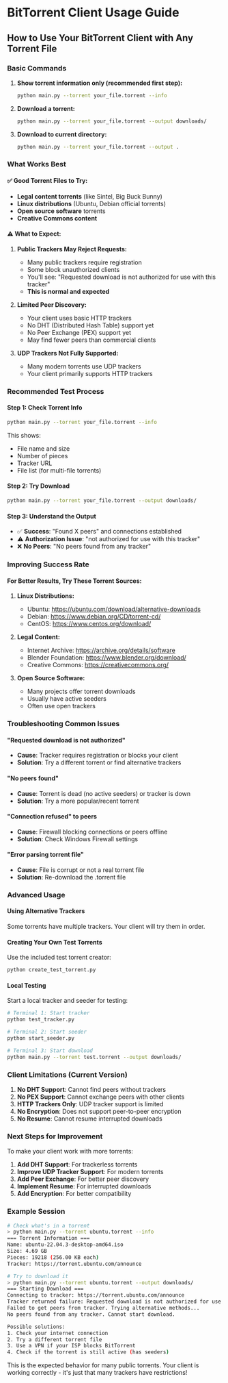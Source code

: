 # BitTorrent Client Usage Guide

## How to Use Your BitTorrent Client with Any Torrent File

### Basic Commands

1. **Show torrent information only (recommended first step):**
   ```bash
   python main.py --torrent your_file.torrent --info
   ```

2. **Download a torrent:**
   ```bash
   python main.py --torrent your_file.torrent --output downloads/
   ```

3. **Download to current directory:**
   ```bash
   python main.py --torrent your_file.torrent --output .
   ```

### What Works Best

#### ✅ **Good Torrent Files to Try:**
- **Legal content torrents** (like Sintel, Big Buck Bunny)
- **Linux distributions** (Ubuntu, Debian official torrents)
- **Open source software** torrents
- **Creative Commons content**

#### ⚠️ **What to Expect:**

1. **Public Trackers May Reject Requests:**
   - Many public trackers require registration
   - Some block unauthorized clients
   - You'll see: "Requested download is not authorized for use with this tracker"
   - **This is normal and expected**

2. **Limited Peer Discovery:**
   - Your client uses basic HTTP trackers
   - No DHT (Distributed Hash Table) support yet
   - No Peer Exchange (PEX) support yet
   - May find fewer peers than commercial clients

3. **UDP Trackers Not Fully Supported:**
   - Many modern torrents use UDP trackers
   - Your client primarily supports HTTP trackers

### Recommended Test Process

#### Step 1: Check Torrent Info
```bash
python main.py --torrent your_file.torrent --info
```
This shows:
- File name and size
- Number of pieces
- Tracker URL
- File list (for multi-file torrents)

#### Step 2: Try Download
```bash
python main.py --torrent your_file.torrent --output downloads/
```

#### Step 3: Understand the Output
- ✅ **Success**: "Found X peers" and connections established
- ⚠️ **Authorization Issue**: "not authorized for use with this tracker" 
- ❌ **No Peers**: "No peers found from any tracker"

### Improving Success Rate

#### For Better Results, Try These Torrent Sources:

1. **Linux Distributions:**
   - Ubuntu: https://ubuntu.com/download/alternative-downloads
   - Debian: https://www.debian.org/CD/torrent-cd/
   - CentOS: https://www.centos.org/download/

2. **Legal Content:**
   - Internet Archive: https://archive.org/details/software
   - Blender Foundation: https://www.blender.org/download/
   - Creative Commons: https://creativecommons.org/

3. **Open Source Software:**
   - Many projects offer torrent downloads
   - Usually have active seeders
   - Often use open trackers

### Troubleshooting Common Issues

#### "Requested download is not authorized"
- **Cause**: Tracker requires registration or blocks your client
- **Solution**: Try a different torrent or find alternative trackers

#### "No peers found"
- **Cause**: Torrent is dead (no active seeders) or tracker is down
- **Solution**: Try a more popular/recent torrent

#### "Connection refused" to peers
- **Cause**: Firewall blocking connections or peers offline
- **Solution**: Check Windows Firewall settings

#### "Error parsing torrent file"
- **Cause**: File is corrupt or not a real torrent file
- **Solution**: Re-download the .torrent file

### Advanced Usage

#### Using Alternative Trackers
Some torrents have multiple trackers. Your client will try them in order.

#### Creating Your Own Test Torrents
Use the included test torrent creator:
```bash
python create_test_torrent.py
```

#### Local Testing
Start a local tracker and seeder for testing:
```bash
# Terminal 1: Start tracker
python test_tracker.py

# Terminal 2: Start seeder  
python start_seeder.py

# Terminal 3: Start download
python main.py --torrent test.torrent --output downloads/
```

### Client Limitations (Current Version)

1. **No DHT Support**: Cannot find peers without trackers
2. **No PEX Support**: Cannot exchange peers with other clients
3. **HTTP Trackers Only**: UDP tracker support is limited
4. **No Encryption**: Does not support peer-to-peer encryption
5. **No Resume**: Cannot resume interrupted downloads

### Next Steps for Improvement

To make your client work with more torrents:

1. **Add DHT Support**: For trackerless torrents
2. **Improve UDP Tracker Support**: For modern torrents  
3. **Add Peer Exchange**: For better peer discovery
4. **Implement Resume**: For interrupted downloads
5. **Add Encryption**: For better compatibility

### Example Session

```bash
# Check what's in a torrent
> python main.py --torrent ubuntu.torrent --info
=== Torrent Information ===
Name: ubuntu-22.04.3-desktop-amd64.iso
Size: 4.69 GB
Pieces: 19218 (256.00 KB each)
Tracker: https://torrent.ubuntu.com/announce

# Try to download it
> python main.py --torrent ubuntu.torrent --output downloads/
=== Starting Download ===
Connecting to tracker: https://torrent.ubuntu.com/announce
Tracker returned failure: Requested download is not authorized for use with this tracker.
Failed to get peers from tracker. Trying alternative methods...
No peers found from any tracker. Cannot start download.

Possible solutions:
1. Check your internet connection
2. Try a different torrent file
3. Use a VPN if your ISP blocks BitTorrent
4. Check if the torrent is still active (has seeders)
```

This is the expected behavior for many public torrents. Your client is working correctly - it's just that many trackers have restrictions!
